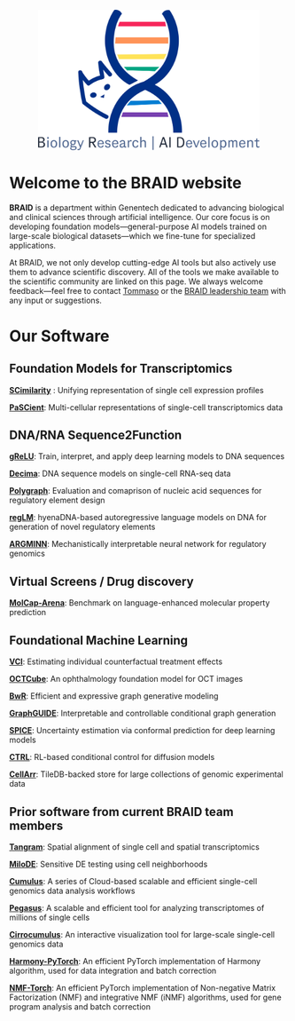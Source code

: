 



<p align="center">
  <img src="logo.png" alt="Cute Cat" width="400">
</p>



# Welcome to the BRAID website

**BRAID** is a department within Genentech dedicated to advancing biological and clinical sciences through artificial intelligence. Our core focus is on developing foundation models—general-purpose AI models trained on large-scale biological datasets—which we fine-tune for specialized applications.

At BRAID, we not only develop cutting-edge AI tools but also actively use them to advance scientific discovery. All of the tools we make available to the scientific community are linked on this page. We always welcome feedback—feel free to contact [Tommaso](mailto:biancalt@gene.com) or the [BRAID leadership team](https://www.gene.com/scientists/our-scientists/braid) with any input or suggestions.



# Our Software



## Foundation Models for Transcriptomics

[**SCimilarity**](https://github.com/Genentech/scimilarity) : Unifying representation of single cell expression profiles

[**PaSCient**](https://github.com/genentech/pascient): Multi-cellular representations of single-cell transcriptomics data



## DNA/RNA Sequence2Function  

[**gReLU**](https://github.com/Genentech/gReLU): Train, interpret, and apply deep learning models to DNA sequences

[**Decima**](https://github.com/Genentech/decima): DNA sequence models on single-cell RNA-seq data

[**Polygraph**](https://github.com/Genentech/polygraph): Evaluation and comaprison of nucleic acid sequences for regulatory element design

[**regLM**](https://github.com/Genentech/regLM): hyenaDNA-based autoregressive language models on DNA for generation of novel regulatory elements

[**ARGMINN**](https://github.com/Genentech/ARGMINN): Mechanistically interpretable neural network for regulatory genomics



## Virtual Screens / Drug discovery

[**MolCap-Arena**](https://github.com/Genentech/molcap-arena): Benchmark on language-enhanced molecular property prediction



## Foundational Machine Learning

[**VCI**](https://github.com/yulun-rayn/variational-causal-inference): Estimating individual counterfactual treatment effects

[**OCTCube**](https://github.com/ZucksLiu/OCTCubeM): An ophthalmology foundation model for OCT images

[**BwR**](https://github.com/Genentech/bandwidth-graph-generation): Efficient and expressive graph generative modeling

[**GraphGUIDE**](https://github.com/Genentech/GraphGUIDE): Interpretable and controllable conditional graph generation

[**SPICE**](https://github.com/ndiamant/spice): Uncertainty estimation via conformal prediction for deep learning models

[**CTRL**](https://github.com/zhaoyl18/CTRL): RL-based conditional control for diffusion models

[**CellArr**](https://github.com/CellArr/cellarr): TileDB-backed store for large collections of genomic experimental data



## Prior software from current BRAID team members

[**Tangram**](https://github.com/broadinstitute/Tangram): Spatial alignment of single cell and spatial transcriptomics

[**MiloDE**](https://github.com/MarioniLab/miloDE): Sensitive DE testing using cell neighborhoods

[**Cumulus**](https://github.com/lilab-bcb/cumulus): A series of Cloud-based scalable and efficient single-cell genomics data analysis workflows

[**Pegasus**](https://github.com/lilab-bcb/pegasus): A scalable and efficient tool for analyzing transcriptomes of millions of single cells

[**Cirrocumulus**](https://github.com/lilab-bcb/cirrocumulus): An interactive visualization tool for large-scale single-cell genomics data

[**Harmony-PyTorch**](https://github.com/lilab-bcb/harmony-pytorch): An efficient PyTorch implementation of Harmony algorithm, used for data integration and batch correction

[**NMF-Torch**](https://github.com/lilab-bcb/nmf-torch): An efficient PyTorch implementation of Non-negative Matrix Factorization (NMF) and integrative NMF (iNMF) algorithms, used for gene program analysis and batch correction

